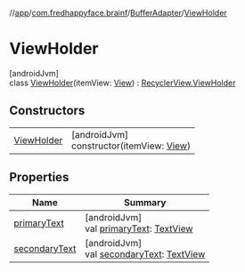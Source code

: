 //[app](../../../../index.md)/[com.fredhappyface.brainf](../../index.md)/[BufferAdapter](../index.md)/[ViewHolder](index.md)

# ViewHolder

[androidJvm]\
class [ViewHolder](index.md)(itemView: [View](https://developer.android.com/reference/kotlin/android/view/View.html)) : [RecyclerView.ViewHolder](https://developer.android.com/reference/kotlin/androidx/recyclerview/widget/RecyclerView.ViewHolder.html)

## Constructors

| | |
|---|---|
| [ViewHolder](-view-holder.md) | [androidJvm]<br>constructor(itemView: [View](https://developer.android.com/reference/kotlin/android/view/View.html)) |

## Properties

| Name | Summary |
|---|---|
| [primaryText](primary-text.md) | [androidJvm]<br>val [primaryText](primary-text.md): [TextView](https://developer.android.com/reference/kotlin/android/widget/TextView.html) |
| [secondaryText](secondary-text.md) | [androidJvm]<br>val [secondaryText](secondary-text.md): [TextView](https://developer.android.com/reference/kotlin/android/widget/TextView.html) |
